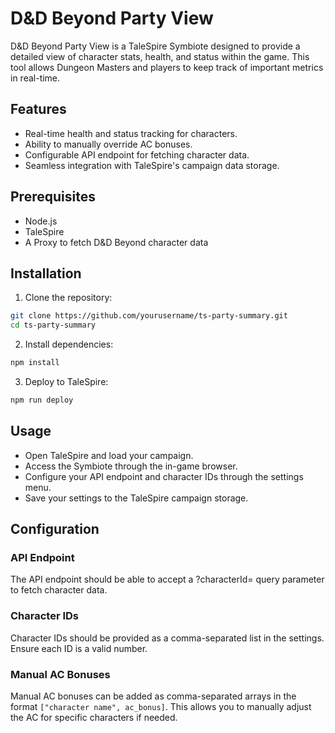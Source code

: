 # D&D Beyond Party View

D&D Beyond Party View is a TaleSpire Symbiote designed to provide a detailed view of character stats, health, and status within the game. This tool allows Dungeon Masters and players to keep track of important metrics in real-time.

## Features

- Real-time health and status tracking for characters.
- Ability to manually override AC bonuses.
- Configurable API endpoint for fetching character data.
- Seamless integration with TaleSpire's campaign data storage.

## Prerequisites

- Node.js
- TaleSpire
- A Proxy to fetch D&D Beyond character data

## Installation

1. Clone the repository:

```bash
git clone https://github.com/yourusername/ts-party-summary.git
cd ts-party-summary
```

2. Install dependencies:

```bash
npm install
```

3. Deploy to TaleSpire:

```bash
npm run deploy
```
## Usage

- Open TaleSpire and load your campaign.
- Access the Symbiote through the in-game browser.
- Configure your API endpoint and character IDs through the settings menu.
- Save your settings to the TaleSpire campaign storage.

## Configuration
### API Endpoint

The API endpoint should be able to accept a ?characterId= query parameter to fetch character data.

### Character IDs

Character IDs should be provided as a comma-separated list in the settings. Ensure each ID is a valid number.

### Manual AC Bonuses

Manual AC bonuses can be added as comma-separated arrays in the format `["character name", ac_bonus]`. This allows you to manually adjust the AC for specific characters if needed.